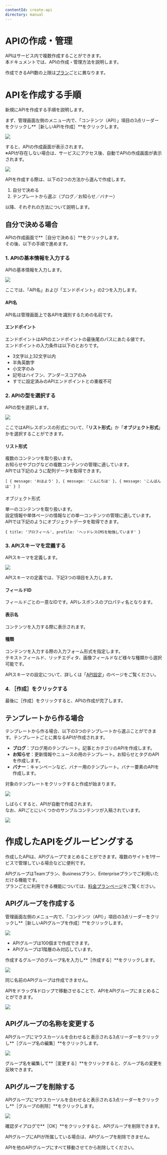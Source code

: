 ```yaml
---
contentId: create-api
directory: manual
---
```


# APIの作成・管理

APIはサービス内で複数作成することができます。  
本ドキュメントでは、APIの作成・管理方法を説明します。

作成できるAPI数の上限は[プラン](https://microcms.io/pricing)ごとに異なります。

APIを作成する手順
==========

新規にAPIを作成する手順を説明します。  
  
まず、管理画面左側のメニュー内で、「コンテンツ（API）」項目の3点リーダーをクリックし**［新しいAPIを作成］**をクリックします。  
  
![](https://images.microcms-assets.io/assets/d6af1616730544a596d299c20834f460/d7d24ee831424b46a5c2921ba9554b38/CleanShot%202025-07-17%20at%2010.38.02.png)  
  
すると、APIの作成画面が表示されます。  
※APIが存在しない場合は、サービスにアクセス後、自動でAPIの作成画面が表示されます。  
  
![](https://images.microcms-assets.io/assets/d6af1616730544a596d299c20834f460/f37ce227419e4799973f48ed795c4292/api%E3%83%86%E3%83%B3%E3%83%97%E3%83%AC%E3%83%BC%E3%83%88%E3%81%AE%E9%81%B8%E6%8A%9E.png)  
  
APIを作成する際は、以下の2つの方法から選んで作成します。

1.  自分で決める
2.  テンプレートから選ぶ（ブログ／お知らせ／バナー）

以降、それぞれの方法について説明します。

自分で決める場合
--------

APIの作成画面で**［自分で決める］**をクリックします。  
その後、以下の手順で進めます。  

### 1\. APIの基本情報を入力する

APIの基本情報を入力します。  
  
![](https://images.microcms-assets.io/assets/d6af1616730544a596d299c20834f460/338138e97fa04a018029417883bfbb9d/CleanShot%202024-08-16%20at%2014.32.35%402x.png)  
  
ここでは、「API名」および「エンドポイント」の2つを入力します。  

#### API名

API名は管理画面上で各APIを識別するための名前です。

#### エンドポイント

エンドポイントはAPIのエンドポイントの最後尾のパスにあたる値です。  
エンドポイントの入力条件は以下のとおりです。

*   3文字以上32文字以内
*   半角英数字
*   小文字のみ
*   記号はハイフン、アンダースコアのみ
*   すでに設定済みのAPIエンドポイントとの重複不可

### 2\. APIの型を選択する

APIの型を選択します。  
  
![](https://images.microcms-assets.io/assets/d6af1616730544a596d299c20834f460/58654b8b67c142a394a1e64d15c12ded/%E3%82%B9%E3%82%AF%E3%83%AA%E3%83%BC%E3%83%B3%E3%82%B7%E3%83%A7%E3%83%83%E3%83%88%202023-03-27%2014.57.46.png)  
  
ここではAPIレスポンスの形式について、「**リスト形式**」か「**オブジェクト形式**」かを選択することができます。  

#### リスト形式

複数のコンテンツを取り扱います。  
お知らせやブログなどの複数コンテンツの管理に適しています。  
APIでは下記のように配列データを取得できます。

    [ { message: 'おはよう' }, { message: 'こんにちは' }, { message: 'こんばんは' } ]

####   
オブジェクト形式

単一のコンテンツを取り扱います。  
設定情報や単体ページの情報などの単一コンテンツの管理に適しています。  
APIでは下記のようにオブジェクトデータを取得できます。

    { title: 'プロフィール', profile: 'ヘッドレスCMSを勉強しています' }

### 3\. APIスキーマを定義する

APIスキーマを定義します。  
  
![](https://images.microcms-assets.io/assets/d6af1616730544a596d299c20834f460/14e01ce40c9843ff8505f3784fd64410/CleanShot%202024-08-16%20at%2014.34.23%402x.png)  
  
APIスキーマの定義では、下記3つの項目を入力します。  

#### フィールドID

フィールドごとの一意なIDです。APIレスポンスのプロパティ名となります。

#### 表示名

コンテンツを入力する際に表示されます。

#### 種類

コンテンツを入力する際の入力フォーム形式を指定します。  
テキストフィールド、リッチエディタ、画像フィールドなど様々な種類から選択可能です。

APIスキーマの設定について、詳しくは「[API設定](https://document.microcms.io/manual/api-model-settings#hbf58befd50)」のページをご覧ください。

### 4\. ［作成］をクリックする

最後に［作成］をクリックすると、APIの作成が完了します。

  

テンプレートから作る場合
------------

テンプレートから作る場合、以下の3つのテンプレートから選ぶことができます。テンプレートごとに異なるAPIが作成されます。  

*   **ブログ**：ブログ用のテンプレート。記事とカテゴリのAPIを作成します。
*   **お知らせ**：更新情報やニュースの用のテンプレート。お知らせとタグのAPIを作成します。
*   **バナー**：キャンペーンなど、バナー用のテンプレート。バナー要素のAPIを作成します。

  
対象のテンプレートをクリックすると作成が始まります。  
  
![](https://images.microcms-assets.io/assets/d6af1616730544a596d299c20834f460/7d5ef3840bcd4c9cb8c830343938c175/CleanShot%202024-08-16%20at%2014.26.14%402x.png)  
  
しばらくすると、APIが自動で作成されます。  
なお、APIごとにいくつかのサンプルコンテンツが入稿されています。  
  
![](https://images.microcms-assets.io/assets/d6af1616730544a596d299c20834f460/f602d6fc28d64135886ab23f773cee03/CleanShot%202024-08-16%20at%2014.35.56%402x.png)

作成したAPIをグルーピングする
================

  
作成したAPIは、APIグループでまとめることができます。複数のサイトを1サービスで管理している場合などに便利です。

APIグループはTeamプラン、Businessプラン、Enterpriseプランでご利用いただける機能です。  
プランごとに利用できる機能については、[料金プランページ](https://microcms.io/pricing)をご覧ください。

  
APIグループを作成する
---------------

  
管理画面左側のメニュー内で、「コンテンツ（API）」項目の3点リーダーをクリックし**［新しいAPIグループを作成］**をクリックします。  
  
![](https://images.microcms-assets.io/assets/d6af1616730544a596d299c20834f460/8159c7579a934851add0c710d206d797/CleanShot%202025-07-17%20at%2011.17.19.png)

*   APIグループは100個まで作成できます。
*   APIグループは1階層のみ対応しています。

作成するグループのグループ名を入力し**［作成する］**をクリックします。  
  
![](https://images.microcms-assets.io/assets/d6af1616730544a596d299c20834f460/ccffca94174344fb882f6f909861848e/image.png)

同じ名前のAPIグループは作成できません。

APIをドラッグ&ドロップで移動させることで、APIをAPIグループにまとめることができます。  
  
![](https://images.microcms-assets.io/assets/d6af1616730544a596d299c20834f460/76beccf1788f4cad99439d86ed79e666/CleanShot%202025-07-17%20at%2011.27.27.gif)  

APIグループの名称を変更する
---------------

  
APIグループにマウスカーソルを合わせると表示される3点リーダーをクリックし**［グループ名の編集］**をクリックします。  
  
![](https://images.microcms-assets.io/assets/d6af1616730544a596d299c20834f460/65ec79f0481949fcaccffa704d7b1caa/CleanShot%202025-07-17%20at%2011.30.35.png)  
  
グループ名を編集して**［変更する］**をクリックすると、グループ名の変更を反映できます。  

APIグループを削除する
------------

  
APIグループにマウスカーソルを合わせると表示される3点リーダーをクリックし**［グループの削除］**をクリックします。  
  
![](https://images.microcms-assets.io/assets/d6af1616730544a596d299c20834f460/4a75bfae027d47ac86e1e8606236b257/CleanShot%202025-07-17%20at%2019.44.25.png)  
  
確認ダイアログで**［OK］**をクリックすると、APIグループを削除できます。

APIグループにAPIが所属している場合は、APIグループを削除できません。

APIを他のAPIグループにすべて移動させてから削除してください。